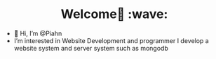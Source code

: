 <h1 align='center'>Welcome👋 :wave:</h1>

- 👋 Hi, I’m @Piahn
- I’m interested in Website Development and programmer I develop a website system and server system such as mongodb 

<!---
Piahn/Piahn is a ✨ special ✨ repository because its `README.md` (this file) appears on your GitHub profile.
You can click the Preview link to take a look at your changes.
--->
